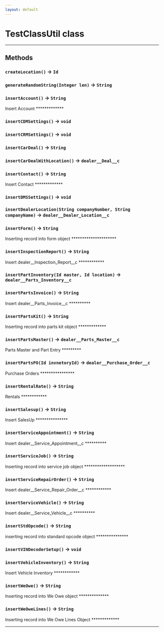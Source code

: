 ```yaml
---
layout: default
---
```

# TestClassUtil class
---
## Methods
### `createLocation()` → `Id`
### `generateRandomString(Integer len)` → `String`
### `insertAccount()` → `String`

Insert Account *************

### `insertCDMSettings()` → `void`
### `insertCRMSettings()` → `void`
### `insertCarDeal()` → `String`
### `insertCarDealWithLocation()` → `dealer__Deal__c`
### `insertContact()` → `String`

Insert Contact *************

### `insertDMSSettings()` → `void`
### `insertDealerLocation(String companyNumber, String companyName)` → `dealer__Dealer_Location__c`
### `insertForm()` → `String`

Inserting record into form object *********************

### `insertInspectionReport()` → `String`

Insert dealer__Inspection_Report__c ************

### `insertPartInventory(Id master, Id location)` → `dealer__Parts_Inventory__c`
### `insertPartsInvoice()` → `String`

Insert dealer__Parts_Invoice__c **********

### `insertPartsKit()` → `String`

Inserting record into parts kit object *************

### `insertPartsMaster()` → `dealer__Parts_Master__c`

Parts Master and Part Entry *********

### `insertPartsPO(Id invnetoryId)` → `dealer__Purchase_Order__c`

Purchase Orders ****************

### `insertRentalRate()` → `String`

Rentals ************

### `insertSalesup()` → `String`

Insert SalesUp ***************

### `insertServiceAppointment()` → `String`

Insert dealer__Service_Appointment__c **********

### `insertServiceJob()` → `String`

Inserting record into service job object *******************

### `insertServiceRepairOrder()` → `String`

Insert dealer__Service_Repair_Order__c ************

### `insertServiceVehicle()` → `String`

Insert dealer__Service_Vehicle__c **********

### `insertStdOpcode()` → `String`

inserting record into standard opcode object ***************

### `insertVINDecoderSetup()` → `void`
### `insertVehicleInventory()` → `String`

Insert Vehicle Inventory ************

### `insertWeOwe()` → `String`

Inserting record into We Owe object **************

### `insertWeOweLines()` → `String`

Inserting record into We Owe Lines Object *************

---
